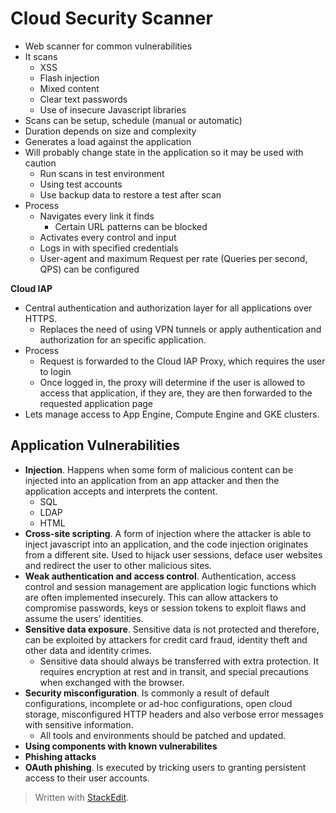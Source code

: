 # Cloud Security Scanner

- Web scanner for common vulnerabilities
- It scans
	- XSS
	- Flash injection
	- Mixed content
	- Clear text passwords
	- Use of insecure Javascript libraries
- Scans can be setup, schedule (manual or automatic)
- Duration depends on size and complexity
- Generates a load against the application
- Will probably change state in the application so it may be used with caution
	- Run scans in test environment
	- Using test accounts
	- Use backup data to restore a test after scan
- Process
	- Navigates every link it finds
		- Certain URL patterns can be blocked
	- Activates every control and input
	- Logs in with specified credentials
	- User-agent and maximum Request per rate (Queries per second, QPS) can be configured

**Cloud IAP**
- Central authentication and authorization layer for all applications over HTTPS. 
	- Replaces the need of using VPN tunnels or apply authentication and authorization for an specific application.
- Process
	- Request is forwarded to the Cloud IAP Proxy, which requires the user to login
	- Once logged in, the proxy will determine if the user is allowed to access that application, if they are, they are then forwarded to the requested application page
- Lets manage access to App Engine, Compute Engine and GKE clusters.

## Application Vulnerabilities

- **Injection**. Happens when some form of malicious content can be injected into an application from an app attacker and then the application accepts and interprets the content.
	- SQL
	- LDAP
	- HTML
- **Cross-site scripting**. A form of injection where the attacker is able to inject javascript into an application, and the code injection originates from a different site. Used to hijack user sessions, deface user websites and redirect the user to other malicious sites.
- **Weak authentication and access control**. Authentication, access control and session management are application logic functions which are often implemented insecurely. This can allow attackers to compromise passwords, keys or session tokens to exploit flaws and assume the users' identities.
- **Sensitive data exposure**. Sensitive data is not protected and therefore, can be exploited by attackers for credit card fraud, identity theft and other data and identity crimes.
	- Sensitive data should always be transferred with extra protection. It requires encryption at rest and in transit, and special precautions when exchanged with the browser.
- **Security misconfiguration**. Is commonly a result of default configurations, incomplete or ad-hoc configurations, open cloud storage, misconfigured HTTP headers and also verbose error messages with sensitive information.
	- All tools and environments should be patched and updated.
- **Using components with known vulnerabilites**
- **Phishing attacks**
- **OAuth phishing**. Is executed by tricking users to granting persistent access to their user accounts.


> Written with [StackEdit](https://stackedit.io/).
<!--stackedit_data:
eyJoaXN0b3J5IjpbMTYwNzg3MzI2NiwxOTYyMTg1MTE0XX0=
-->